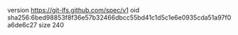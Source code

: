 version https://git-lfs.github.com/spec/v1
oid sha256:6bed98853f8f36e57b32466dbcc55bd41c1d5c1e6e0935cda51a97f0a6de6c27
size 240
